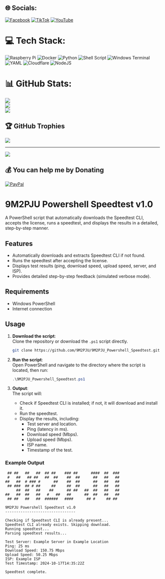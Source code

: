
## 🌐 Socials:
[![Facebook](https://img.shields.io/badge/Facebook-%231877F2.svg?logo=Facebook&logoColor=white)](https://facebook.com/https://www.facebook.com/faizul.9m2pju) [![TikTok](https://img.shields.io/badge/TikTok-%23000000.svg?logo=TikTok&logoColor=white)](https://tiktok.com/@9m2pju) [![YouTube](https://img.shields.io/badge/YouTube-%23FF0000.svg?logo=YouTube&logoColor=white)](https://youtube.com/@http://www.youtube.com/@9m2pju) 

# 💻 Tech Stack:
![Raspberry Pi](https://img.shields.io/badge/-RaspberryPi-C51A4A?style=for-the-badge&logo=Raspberry-Pi) ![Docker](https://img.shields.io/badge/docker-%230db7ed.svg?style=for-the-badge&logo=docker&logoColor=white) ![Python](https://img.shields.io/badge/python-3670A0?style=for-the-badge&logo=python&logoColor=ffdd54) ![Shell Script](https://img.shields.io/badge/shell_script-%23121011.svg?style=for-the-badge&logo=gnu-bash&logoColor=white) ![Windows Terminal](https://img.shields.io/badge/Windows%20Terminal-%234D4D4D.svg?style=for-the-badge&logo=windows-terminal&logoColor=white) ![YAML](https://img.shields.io/badge/yaml-%23ffffff.svg?style=for-the-badge&logo=yaml&logoColor=151515) ![Cloudflare](https://img.shields.io/badge/Cloudflare-F38020?style=for-the-badge&logo=Cloudflare&logoColor=white) ![NodeJS](https://img.shields.io/badge/node.js-6DA55F?style=for-the-badge&logo=node.js&logoColor=white)
# 📊 GitHub Stats:
![](https://github-readme-stats.vercel.app/api?username=9M2PJU&theme=dark&hide_border=false&include_all_commits=false&count_private=false)<br/>
![](https://github-readme-streak-stats.herokuapp.com/?user=9M2PJU&theme=dark&hide_border=false)<br/>
![](https://github-readme-stats.vercel.app/api/top-langs/?username=9M2PJU&theme=dark&hide_border=false&include_all_commits=false&count_private=false&layout=compact)

## 🏆 GitHub Trophies
![](https://github-profile-trophy.vercel.app/?username=9M2PJU&theme=radical&no-frame=false&no-bg=true&margin-w=4)

---
[![](https://visitcount.itsvg.in/api?id=9M2PJU&icon=0&color=0)](https://visitcount.itsvg.in)

  ## 💰 You can help me by Donating
  [![PayPal](https://img.shields.io/badge/PayPal-00457C?style=for-the-badge&logo=paypal&logoColor=white)](https://paypal.me/9m2pju) 

  
<!-- Proudly created with GPRM ( https://gprm.itsvg.in ) -->

# 9M2PJU Powershell Speedtest v1.0

A PowerShell script that automatically downloads the Speedtest CLI, accepts the license, runs a speedtest, and displays the results in a detailed, step-by-step manner.

## Features
- Automatically downloads and extracts Speedtest CLI if not found.
- Runs the speedtest after accepting the license.
- Displays test results (ping, download speed, upload speed, server, and ISP).
- Provides detailed step-by-step feedback (simulated verbose mode).

## Requirements
- Windows PowerShell
- Internet connection

## Usage

1. **Download the script**:  
   Clone the repository or download the `.ps1` script directly.

   ```bash
   git clone https://github.com/9M2PJU/9M2PJU_Powershell_Speedtest.git
   ```

2. **Run the script**:  
   Open PowerShell and navigate to the directory where the script is located, then run:

   ```powershell
   .\9M2PJU_Powershell_Speedtest.ps1
   ```

3. **Output**:  
   The script will:
   - Check if Speedtest CLI is installed; if not, it will download and install it.
   - Run the speedtest.
   - Display the results, including:
     - Test server and location.
     - Ping (latency in ms).
     - Download speed (Mbps).
     - Upload speed (Mbps).
     - ISP name.
     - Timestamp of the test.

### Example Output

```
 ## ##   ##   ##  ## ##    ### ##      ####  ##  ###  
 #   ##   ## ##   ##  ##    ##  ##      ##   ##   ##  
##   ##  # ### #      ##    ##  ##      ##   ##   ##  
 ## ###  ## # ##     ##     ##  ##      ##   ##   ##  
     ##  ##   ##    ##      ## ##   ##  ##   ##   ##  
##   ##  ##   ##   #   ##   ##      ##  ##   ##   ##  
 ## ##   ##   ##  ######   ####      ## #     ## ##   

9M2PJU Powershell Speedtest v1.0
--------------------------------

Checking if Speedtest CLI is already present...
Speedtest CLI already exists. Skipping download.
Running speedtest...
Parsing speedtest results...

Test Server: Example Server in Example Location
Ping: 25 ms
Download Speed: 150.75 Mbps
Upload Speed: 50.25 Mbps
ISP: Example ISP
Test Timestamp: 2024-10-17T14:35:22Z

Speedtest complete.
```
